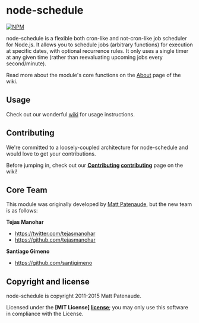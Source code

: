 # node-schedule

[![NPM](https://nodei.co/npm/node-schedule.png?downloads=true)](https://nodei.co/npm/node-schedule/)

node-schedule is a flexible both cron-like and not-cron-like job scheduler for Node.js. It allows you to schedule jobs (arbitrary functions) for execution at specific dates, with optional recurrence rules. It only uses a single timer at any given time (rather than reevaluating upcoming jobs every second/minute).

Read more about the module's core functions on the [About](https://github.com/mattpat/node-schedule/wiki/About) page of the wiki.

## Usage

Check out our wonderful [wiki] for usage instructions.


## Contributing

We're committed to a loosely-coupled architecture for node-schedule and would love to get your contributions.

Before jumping in, check out our **[Contributing] [contributing]** page on the wiki!


## Core Team

This module was originally developed by [Matt Patenaude], but the new team is as follows:

**Tejas Manohar**

- <https://twitter.com/tejasmanohar>
- <https://github.com/tejasmanohar>

**Santiago Gimeno**

- <https://github.com/santigimeno>


## Copyright and license

node-schedule is copyright 2011-2015 Matt Patenaude.

Licensed under the **[MIT License] [license]**;
you may only use this software in compliance with the License.

[cron]: http://unixhelp.ed.ac.uk/CGI/man-cgi?crontab+5
[wiki]: https://github.com/mattpat/node-schedule/wiki
[contributing]: https://github.com/mattpat/node-schedule/blob/master/CONTRIBUTING.md
[Matt Patenaude]: https://github.com/mattpat
[license]: https://github.com/mattpat/node-schedule/blob/master/LICENSE

